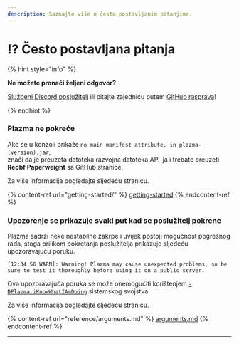 ```yaml
---
description: Saznajte više o često postavljanim pitanjima.
---
```


# ⁉️ Često postavljana pitanja

{% hint style="info" %}

**Ne možete pronaći željeni odgovor?**

[Službeni Discord poslužitelj](https://discord.gg/MmfC52K8A8) ili pitajte zajednicu putem [GitHub rasprava](https://github.com/PlazmaMC/PlazmaBukkit/discussions)!

{% endhint %}

### Plazma ne pokreće

Ako se u konzoli prikaže `no main manifest attribute, in plazma-(version).jar`,\
znači da je preuzeta datoteka razvojna datoteka API-ja i trebate preuzeti **Reobf Paperweight** sa GitHub stranice.

Za više informacija pogledajte sljedeću stranicu.

{% content-ref url="getting-started/" %}
[getting-started](getting-started#id-2)
{% endcontent-ref %}

### Upozorenje se prikazuje svaki put kad se poslužitelj pokrene

Plazma sadrži neke nestabilne zakrpe i uvijek postoji mogućnost pogrešnog rada, stoga prilikom pokretanja poslužitelja prikazuje sljedeću upozoravajuću poruku.

```log
[12:34:56 WARN]: Warning! Plazma may cause unexpected problems, so be sure to test it thoroughly before using it on a public server.
```

Ova upozoravajuća poruka se može onemogućiti korištenjem [`-DPlazma.iKnowWhatIAmDoing`](#user-content-fn-1) sistemskog svojstva.

Za više informacija pogledajte sljedeću stranicu.

{% content-ref url="reference/arguments.md" %}
[arguments.md](reference/arguments.md#plazma.iknowwhatiamdoing)
{% endcontent-ref %}

***

[^1]: Dostupno od verzije 1.20.1
